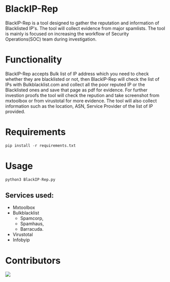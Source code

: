 # BlackIP-Rep
BlackIP-Rep is a tool designed to gather the reputation and information of Blacklisted IP's. The tool will collect evidence from major spamlists. The tool is mainly is focused on increasing the workflow of Security Operations(SOC) team during investigation. 

# Functionality
BlackIP-Rep accepts Bulk list of IP address which you need to check whether they are blacklisted or not, then BlackIP-Rep will check the list of IPs with Bulkblacklist.com and collect all the poor reputed IP or the Blacklisted ones and save that page as pdf for evidence. For further investion proofs the tool will check the repution and take screenshot from mxtoolbox or from virustotal  for more evidence. The tool will also collect information such as the location, ASN, Service Provider of the list of IP provided.



# Requirements
```python
pip install -r requirements.txt
```

# Usage
```python
python3 BlackIP-Rep.py
```


## Services used:
* Mxtoolbox
* Bulkblacklist
  * Spamcorp,
  * Spamhaus,
  * Barracuda.
* Virustotal
* Infobyip




# Contributors
<a href="https://github.com/sachinoliver/BlackIP-Rep/graphs/contributors">
  <img src="https://contrib.rocks/image?repo=sachinoliver/BlackIP-Rep" />
</a>

